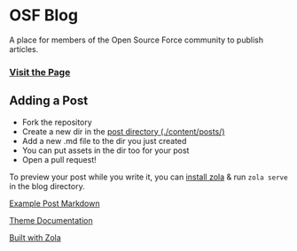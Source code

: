 # OSF Blog

A place for members of the Open Source Force community to publish articles.

### [Visit the Page](https://opensource-force.github.io/osf-blog/)

## Adding a Post

* Fork the repository
* Create a new dir in the [post directory (./content/posts/)](./content/posts/)
* Add a new .md file to the dir you just created
* You can put assets in the dir too for your post
* Open a pull request!

To preview your post while you write it, you can [install zola](https://www.getzola.org/documentation/getting-started/installation/) & run `zola serve` in the blog directory.

[Example Post Markdown](https://github.com/not-matthias/apollo/tree/main/content/posts)

[Theme Documentation](https://github.com/not-matthias/apollo)

[Built with Zola](https://www.getzola.org/)
